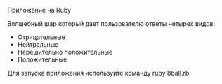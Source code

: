 Приложение на Ruby

Волшебный шар который дает пользователю ответы четырех видов:
- Отрицательные
- Нейтральные
- Нерешительно положительные
- Положительные

Для запуска приложения используйте команду
ruby 8ball.rb